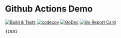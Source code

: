 # Github Actions Demo

[![Build & Tests](https://github.com/arnaud-tincelin/actions-demo/actions/workflows/build-test.yaml/badge.svg?branch=master)](https://github.com/arnaud-tincelin/actions-demo/actions/workflows/build-test.yaml)
[![codecov](https://codecov.io/gh/arnaud-tincelin/actions-demo/branch/master/graph/badge.svg)](https://codecov.io/gh/arnaud-tincelin/actions-demo)
[![GoDoc](https://godoc.org/github.com/arnaud-tincelin/actions-demo?status.svg)](https://godoc.org/github.com/arnaud-tincelin/actions-demo)
[![Go Report Card](https://goreportcard.com/badge/github.com/arnaud-tincelin/actions-demo)](https://goreportcard.com/report/github.com/arnaud-tincelin/actions-demo)

TODO
